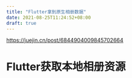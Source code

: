 ```yaml
---
title: "Flutter拿到原生相册数据"
date: 2021-08-25T11:24:52+08:00
draft: true
---
```


https://juejin.cn/post/6844904009845702664

# Flutter获取本地相册资源





